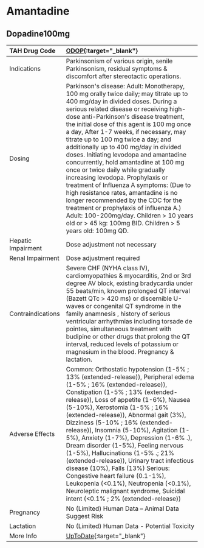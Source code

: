 # Amantadine

## Dopadine100mg

| TAH Drug Code      | [ODOP](https://www.tahsda.org.tw/drugs/hissearch.php?drug_code=ODOP){:target="_blank"}                                                                                                                                                                                                                                                                                                                                                                                                                                                                                                                                                                                                                                                                                                                                    |
|:-------------------|:--------------------------------------------------------------------------------------------------------------------------------------------------------------------------------------------------------------------------------------------------------------------------------------------------------------------------------------------------------------------------------------------------------------------------------------------------------------------------------------------------------------------------------------------------------------------------------------------------------------------------------------------------------------------------------------------------------------------------------------------------------------------------------------------------------------------------|
| Indications        | Parkinsonism of various origin, senile Parkinsonism, residual symptoms & discomfort after stereotactic operations.                                                                                                                                                                                                                                                                                                                                                                                                                                                                                                                                                                                                                                                                                                        |
| Dosing             | Parkinson's disease: Adult: Monotherapy, 100 mg orally twice daily; may titrate up to 400 mg/day in divided doses. During a serious related disease or receiving high-dose anti-Parkinson's disease treatment, the initial dose of this agent is 100 mg once a day, After 1-7 weeks, if necessary, may titrate up to 100 mg twice a day; and additionally up to 400 mg/day in divided doses. Initiating levodopa and amantadine concurrently, hold amantadine at 100 mg once or twice daily while gradually increasing levodopa. Prophylaxis or treatment of Influenza A symptoms: (Due to high resistance rates, amantadine is no longer recommended by the CDC for the treatment or prophylaxis of influenza A.) Adult: 100-200mg/day. Children > 10 years old or > 45 kg: 100mg BID. Children > 5 years old: 100mg QD. |
| Hepatic Impairment | Dose adjustment not necessary                                                                                                                                                                                                                                                                                                                                                                                                                                                                                                                                                                                                                                                                                                                                                                                             |
| Renal Impairment   | Dose adjustment required                                                                                                                                                                                                                                                                                                                                                                                                                                                                                                                                                                                                                                                                                                                                                                                                  |
| Contraindications  | Severe CHF (NYHA class IV), cardiomyopathies & myocarditis, 2nd or 3rd degree AV block, existing bradycardia under 55 beats/min, known prolonged QT interval (Bazett QTc > 420 ms) or discernible U-waves or congenital QT syndrome in the family anamnesis , history of serious ventricular arrhythmias including torsade de pointes, simultaneous treatment with budipine or other drugs that prolong the QT interval, reduced levels of potassium or magnesium in the blood. Pregnancy & lactation.                                                                                                                                                                                                                                                                                                                    |
| Adverse Effects    | Common: Orthostatic hypotension (1-5% ; 13% (extended-release)), Peripheral edema (1-5% ; 16% (extended-release)), Constipation (1-5% ; 13% (extended-release)), Loss of appetite (1-6%), Nausea (5-10%), Xerostomia (1-5% ; 16% (extended-release)), Abnormal gait (3%), Dizziness (5-10% ; 16% (extended-release)), Insomnia (5-10%), Agitation (1-5%), Anxiety (1-7%), Depression (1-6% .), Dream disorder (1-5%), Feeling nervous (1-5%), Hallucinations (1-5% .; 21% (extended-release)), Urinary tract infectious disease (10%), Falls (13%) Serious: Congestive heart failure (0.1-1%), Leukopenia (<0.1%), Neutropenia (<0.1%), Neuroleptic malignant syndrome, Suicidal intent (<0.1% ; 2% (extended-release))                                                                                                   |
| Pregnancy          | No (Limited) Human Data – Animal Data Suggest Risk                                                                                                                                                                                                                                                                                                                                                                                                                                                                                                                                                                                                                                                                                                                                                                        |
| Lactation          | No (Limited) Human Data - Potential Toxicity                                                                                                                                                                                                                                                                                                                                                                                                                                                                                                                                                                                                                                                                                                                                                                              |
| More Info          | [UpToDate](https://www.uptodate.com/contents/amantadine-drug-information){:target="_blank"}                                                                                                                                                                                                                                                                                                                                                                                                                                                                                                                                                                                                                                                                                                                               |

